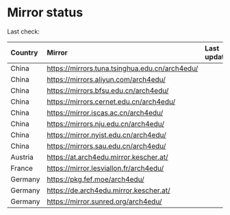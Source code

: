 <script src="./time.js"></script>
# Mirror status
Last check: <script type="text/javascript">localize(1726219324.502005);</script>

|Country|Mirror|Last update|
|:------|:-----|:----------|
|China|https://mirrors.tuna.tsinghua.edu.cn/arch4edu/|<script type="text/javascript">localize(1726166595);</script>|
|China|https://mirrors.aliyun.com/arch4edu/|<script type="text/javascript">localize(1726166595);</script>|
|China|https://mirrors.bfsu.edu.cn/arch4edu/|<script type="text/javascript">localize(1726166595);</script>|
|China|https://mirrors.cernet.edu.cn/arch4edu/|<script type="text/javascript">localize(1726166595);</script>|
|China|https://mirror.iscas.ac.cn/arch4edu/|<script type="text/javascript">localize(1726166595);</script>|
|China|https://mirrors.nju.edu.cn/arch4edu/|<script type="text/javascript">localize(1726123402);</script>|
|China|https://mirror.nyist.edu.cn/arch4edu/|<script type="text/javascript">localize(1726166595);</script>|
|China|https://mirrors.sau.edu.cn/arch4edu/|<script type="text/javascript">localize(1726166595);</script>|
|Austria|https://at.arch4edu.mirror.kescher.at/|<script type="text/javascript">localize(1726166595);</script>|
|France|https://mirror.lesviallon.fr/arch4edu/|<script type="text/javascript">localize(1726166595);</script>|
|Germany|https://pkg.fef.moe/arch4edu/|<script type="text/javascript">localize(1726166595);</script>|
|Germany|https://de.arch4edu.mirror.kescher.at/|<script type="text/javascript">localize(1726166595);</script>|
|Germany|https://mirror.sunred.org/arch4edu/|<script type="text/javascript">localize(1726166595);</script>|

<script src="./tablefilter/tablefilter.js"></script>
<script src="./table.js"></script>